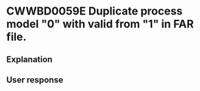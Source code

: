 # CWWBD0059E Duplicate process model "0" with valid from "1" in FAR file.

## Explanation

## User response